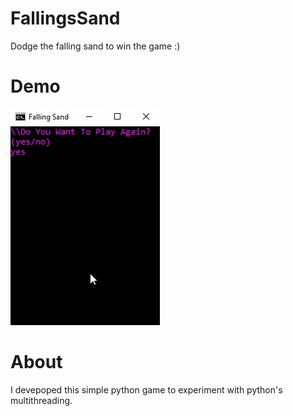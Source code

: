 # FallingsSand
Dodge the falling sand to win the game :)
# Demo
![](demo.gif)
# About
I devepoped this simple python game to experiment with python's multithreading.
